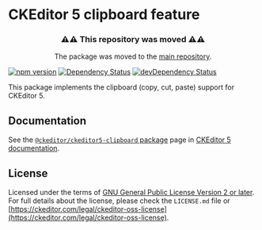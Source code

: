 CKEditor 5 clipboard feature
========================================

<h3 align=center>⚠⚠ This repository was moved ⚠⚠</h3>

<p align=center>The package was moved to the <a href="https://github.com/ckeditor/ckeditor5/tree/master/packages">main repository</a>.</p>

[![npm version](https://badge.fury.io/js/%40ckeditor%2Fckeditor5-clipboard.svg)](https://www.npmjs.com/package/@ckeditor/ckeditor5-clipboard)
[![Dependency Status](https://david-dm.org/ckeditor/ckeditor5-clipboard/status.svg)](https://david-dm.org/ckeditor/ckeditor5-clipboard)
[![devDependency Status](https://david-dm.org/ckeditor/ckeditor5-clipboard/dev-status.svg)](https://david-dm.org/ckeditor/ckeditor5-clipboard?type=dev)

This package implements the clipboard (copy, cut, paste) support for CKEditor 5.

## Documentation

See the [`@ckeditor/ckeditor5-clipboard` package](https://ckeditor.com/docs/ckeditor5/latest/api/clipboard.html) page in [CKEditor 5 documentation](https://ckeditor.com/docs/ckeditor5/latest/).

## License

Licensed under the terms of [GNU General Public License Version 2 or later](http://www.gnu.org/licenses/gpl.html). For full details about the license, please check the `LICENSE.md` file or [https://ckeditor.com/legal/ckeditor-oss-license](https://ckeditor.com/legal/ckeditor-oss-license).
